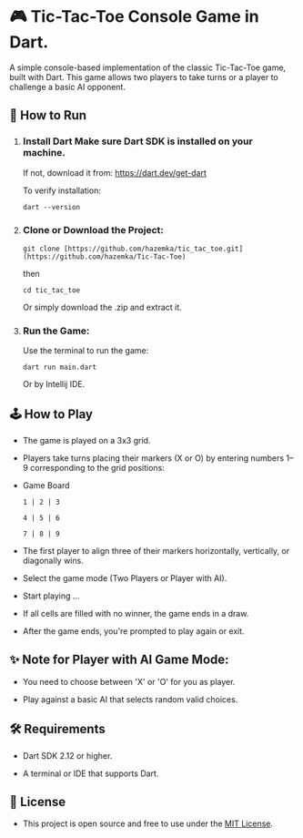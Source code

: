 # 🎮 Tic-Tac-Toe Console Game in Dart.

A simple console-based implementation of the classic Tic-Tac-Toe game, built with Dart. This game allows two players to take turns or a player to challenge a basic AI opponent.

## 🚀 How to Run

1. ### Install Dart Make sure Dart SDK is installed on your machine.

    If not, download it from: https://dart.dev/get-dart

   To verify installation:

   `dart --version`


2. ### Clone or Download the Project:

    `git clone [https://github.com/hazemka/tic_tac_toe.git](https://github.com/hazemka/Tic-Tac-Toe)`

    then

    `cd tic_tac_toe`

    Or simply download the .zip and extract it.


3. ### Run the Game:

   Use the terminal to run the game:

   `dart run main.dart`

    Or by Intellij IDE.

## 🕹️ How to Play

* The game is played on a 3x3 grid.


* Players take turns placing their markers (X or O) by entering numbers 1–9 corresponding to the grid positions:


* Game Board

    `1 | 2 | 3`
    
    `4 | 5 | 6`
    
    `7 | 8 | 9`


* The first player to align three of their markers horizontally, vertically, or diagonally wins.


* Select the game mode (Two Players or Player with AI).


* Start playing ...


* If all cells are filled with no winner, the game ends in a draw.


* After the game ends, you're prompted to play again or exit.

## ✨ Note for Player with AI Game Mode:

* You need to choose between 'X' or 'O' for you as player.

* Play against a basic AI that selects random valid choices.

## 🛠️ Requirements

* Dart SDK 2.12 or higher.

* A terminal or IDE that supports Dart.

## 📄 License

- This project is open source and free to use under the [MIT License](https://opensource.org/licenses/MIT).



